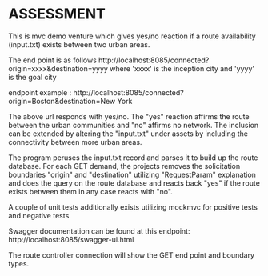 # ASSESSMENT


This is mvc demo venture which gives yes/no reaction if a route availability (input.txt) exists between two urban areas. 

The end point is as follows http://localhost:8085/connected?origin=xxxx&destination=yyyy where 'xxxx' is the inception city and 'yyyy' is the goal city 

endpoint example : http://localhost:8085/connected?origin=Boston&destination=New York 

The above url responds with yes/no. The "yes" reaction affirms the route between the urban communities and "no" affirms no network. The inclusion can be extended by altering the "input.txt" under assets by including the connectivity between more urban areas. 

The program peruses the input.txt record and parses it to build up the route database. For each GET demand, the projects removes the solicitation boundaries "origin" and "destination" utilizing "RequestParam" explanation and does the query on the route database and reacts back "yes" if the route exists between them in any case reacts with "no". 

A couple of unit tests additionally exists utilizing mockmvc for positive tests and negative tests 

Swagger documentation can be found at this endpoint: http://localhost:8085/swagger-ui.html 

The route controller connection will show the GET end point and boundary types.
